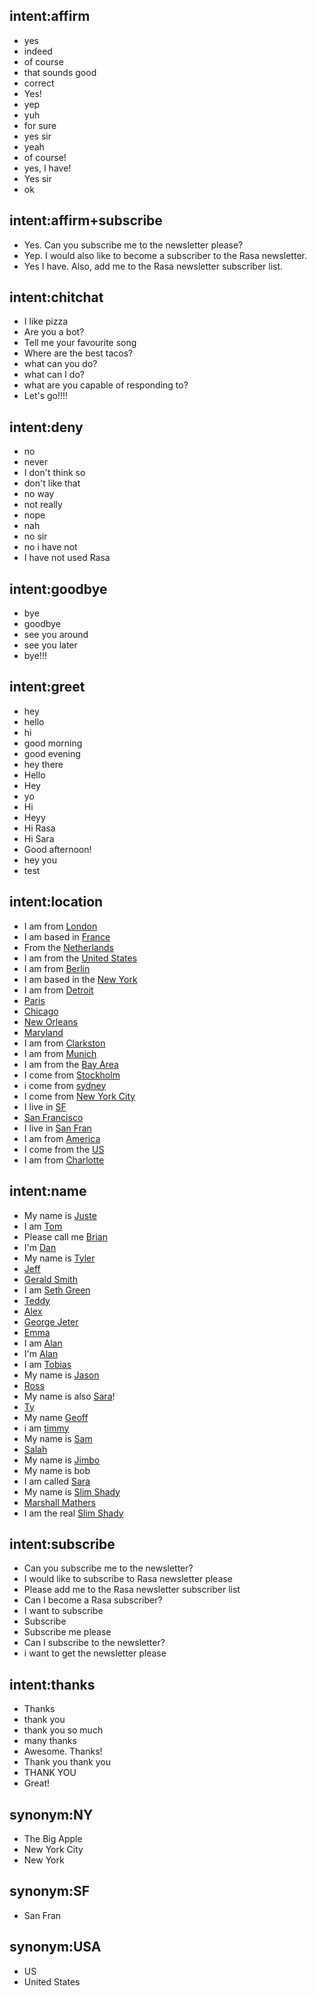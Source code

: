 ## intent:affirm
- yes
- indeed
- of course
- that sounds good
- correct
- Yes!
- yep
- yuh
- for sure
- yes sir
- yeah
- of course!
- yes, I have!
- Yes sir
- ok

## intent:affirm+subscribe
- Yes. Can you subscribe me to the newsletter please?
- Yep. I would also like to become a subscriber to the Rasa newsletter.
- Yes I have. Also, add me to the Rasa newsletter subscriber list.

## intent:chitchat
- I like pizza
- Are you a bot?
- Tell me your favourite song
- Where are the best tacos?
- what can you do?
- what can I do?
- what are you capable of responding to?
- Let's go!!!!

## intent:deny
- no
- never
- I don't think so
- don't like that
- no way
- not really
- nope
- nah
- no sir
- no i have not
- I have not used Rasa

## intent:goodbye
- bye
- goodbye
- see you around
- see you later
- bye!!!

## intent:greet
- hey
- hello
- hi
- good morning
- good evening
- hey there
- Hello
- Hey
- yo
- Hi
- Heyy
- Hi Rasa
- Hi Sara
- Good afternoon!
- hey you
- test

## intent:location
- I am from [London](location)
- I am based in [France](location)
- From the [Netherlands](location)
- I am from the [United States](location:USA)
- I am from [Berlin](location)
- I am based in the [New York](location:NYC)
- I am from [Detroit](location)
- [Paris](location)
- [Chicago](location)
- [New Orleans](location)
- [Maryland](location)
- I am from [Clarkston](location)
- I am from [Munich](location)
- I am from the [Bay Area](location)
- I come from [Stockholm](location)
- i come from [sydney](location)
- I come from [New York City](name)
- I live in [SF](location)
- [San Francisco](location)
- I live in [San Fran](location:SF)
- I am from [America](location)
- I come from the [US](location)
- I am from [Charlotte](location)

## intent:name
- My name is [Juste](name)
- I am [Tom](name)
- Please call me [Brian](name)
- I'm [Dan](name)
- My name is [Tyler](name)
- [Jeff](name)
- [Gerald Smith](name)
- I am [Seth Green](name)
- [Teddy](name)
- [Alex](name)
- [George Jeter](name)
- [Emma](name)
- I am [Alan](name)
- I'm [Alan](name)
- I am [Tobias](name)
- My name is [Jason](name)
- [Ross](name)
- My name is also [Sara](name)!
- [Ty](name)
- My name [Geoff](name)
- i am [timmy](name)
- My name is [Sam](name)
- [Salah](name)
- My name is [Jimbo](name)
- My name is bob
- I am called [Sara](name)
- My name is [Slim Shady](name)
- [Marshall Mathers](name)
- I am the real [Slim Shady](name)

## intent:subscribe
- Can you subscribe me to the newsletter?
- I would like to subscribe to Rasa newsletter please
- Please add me to the Rasa newsletter subscriber list
- Can I become a Rasa subscriber?
- I want to subscribe
- Subscribe
- Subscribe me please
- Can I subscribe to the newsletter?
- i want to get the newsletter please

## intent:thanks
- Thanks
- thank you
- thank you so much
- many thanks
- Awesome. Thanks!
- Thank you thank you
- THANK YOU
- Great!

## synonym:NY
- The Big Apple
- New York City
- New York

## synonym:SF
- San Fran

## synonym:USA
- US
- United States

